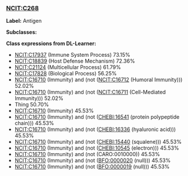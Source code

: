 
### [NCIT:C268](http://purl.obolibrary.org/obo/NCIT_C268)
**Label:** Antigen

**Subclasses:** 

**Class expressions from DL-Learner:**

- [NCIT:C17937](http://purl.obolibrary.org/obo/NCIT_C17937) (Immune System Process) 73.15%
- [NCIT:C18839](http://purl.obolibrary.org/obo/NCIT_C18839) (Host Defense Mechanism) 72.36%
- [NCIT:C21124](http://purl.obolibrary.org/obo/NCIT_C21124) (Multicellular Process) 61.79%
- [NCIT:C17828](http://purl.obolibrary.org/obo/NCIT_C17828) (Biological Process) 56.25%
- [NCIT:C16710](http://purl.obolibrary.org/obo/NCIT_C16710) (Immunity) and (not ([NCIT:C16712](http://purl.obolibrary.org/obo/NCIT_C16712) (Humoral Immunity))) 52.02%
- [NCIT:C16710](http://purl.obolibrary.org/obo/NCIT_C16710) (Immunity) and (not ([NCIT:C16711](http://purl.obolibrary.org/obo/NCIT_C16711) (Cell-Mediated Immunity))) 52.02%
- Thing 50.70%
- [NCIT:C16710](http://purl.obolibrary.org/obo/NCIT_C16710) (Immunity) 45.53%
- [NCIT:C16710](http://purl.obolibrary.org/obo/NCIT_C16710) (Immunity) and (not ([CHEBI:16541](http://purl.obolibrary.org/obo/CHEBI_16541) (protein polypeptide chain))) 45.53%
- [NCIT:C16710](http://purl.obolibrary.org/obo/NCIT_C16710) (Immunity) and (not ([CHEBI:16336](http://purl.obolibrary.org/obo/CHEBI_16336) (hyaluronic acid))) 45.53%
- [NCIT:C16710](http://purl.obolibrary.org/obo/NCIT_C16710) (Immunity) and (not ([CHEBI:15440](http://purl.obolibrary.org/obo/CHEBI_15440) (squalene))) 45.53%
- [NCIT:C16710](http://purl.obolibrary.org/obo/NCIT_C16710) (Immunity) and (not ([CHEBI:10545](http://purl.obolibrary.org/obo/CHEBI_10545) (electron))) 45.53%
- [NCIT:C16710](http://purl.obolibrary.org/obo/NCIT_C16710) (Immunity) and (not (CARO:0010000)) 45.53%
- [NCIT:C16710](http://purl.obolibrary.org/obo/NCIT_C16710) (Immunity) and (not ([BFO:0000020](http://purl.obolibrary.org/obo/BFO_0000020) (null))) 45.53%
- [NCIT:C16710](http://purl.obolibrary.org/obo/NCIT_C16710) (Immunity) and (not ([BFO:0000019](http://purl.obolibrary.org/obo/BFO_0000019) (null))) 45.53%



